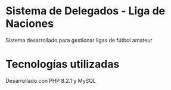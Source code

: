 # Sistema de Delegados - Liga de Naciones

Sistema desarrollado para gestionar ligas de fútbol amateur

# Tecnologías utilizadas
Desarrollado con PHP 8.2.1 y MySQL